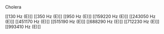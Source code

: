 Cholera

[[130 Hz (E)]]
[[350 Hz (E)]]
[[950 Hz (E)]]
[[159220 Hz (E)]]
[[243050 Hz (E)]]
[[451170 Hz (E)]]
[[515190 Hz (E)]]
[[688290 Hz (E)]]
[[712230 Hz (E)]]
[[993410 Hz (E)]]
